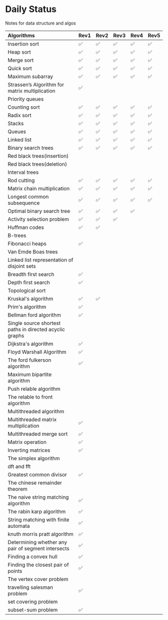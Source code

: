 # Daily Status
Notes for data structure and algos


|Algorithms|Rev1|Rev2|Rev3|Rev4|Rev5|
|:---------|:---|----|----|:---|:---|
|Insertion sort|:white_check_mark:|:white_check_mark:|:white_check_mark:|:white_check_mark:|:white_check_mark:|
|Heap sort|:white_check_mark:|:white_check_mark:|:white_check_mark:|:white_check_mark:|:white_check_mark:|
|Merge sort|:white_check_mark:|:white_check_mark:|:white_check_mark:|:white_check_mark:|:white_check_mark:|
|Quick sort|:white_check_mark:|:white_check_mark:|:white_check_mark:|:white_check_mark:|:white_check_mark:|
|Maximum subarray|:white_check_mark:|:white_check_mark:|:white_check_mark:|:white_check_mark:|:white_check_mark:|
|Strassen’s Algorithm for matrix multiplication|:white_check_mark:|
|Priority queues|
|Counting sort|:white_check_mark:|:white_check_mark:|:white_check_mark:|:white_check_mark:|:white_check_mark:|
|Radix sort|:white_check_mark:|:white_check_mark:|:white_check_mark:|:white_check_mark:|:white_check_mark:|
|Stacks|:white_check_mark:|:white_check_mark:|:white_check_mark:|:white_check_mark:|:white_check_mark:|
|Queues|:white_check_mark:|:white_check_mark:|:white_check_mark:|:white_check_mark:|:white_check_mark:|
|Linked list|:white_check_mark:|:white_check_mark:|:white_check_mark:|:white_check_mark:|:white_check_mark:|
|Binary search trees|:white_check_mark:|:white_check_mark:|:white_check_mark:|:white_check_mark:|:white_check_mark:|
|Red black trees(insertion)|
|Red black trees(deletion)|
|Interval trees|
|Rod cutting|:white_check_mark:|:white_check_mark:|:white_check_mark:|:white_check_mark:|:white_check_mark:|
|Matrix chain multiplication|:white_check_mark:|:white_check_mark:|:white_check_mark:|:white_check_mark:|:white_check_mark:|
|Longest common subsequence|:white_check_mark:|:white_check_mark:|:white_check_mark:|:white_check_mark:|:white_check_mark:|
|Optimal binary search tree|:white_check_mark:|:white_check_mark:|:white_check_mark:|:white_check_mark:|
|Activity selection problem|:white_check_mark:|:white_check_mark:|:white_check_mark:|
|Huffman codes|:white_check_mark:|:white_check_mark:|
|B-trees|
|Fibonacci heaps|:white_check_mark:|
|Van Emde Boas trees|
|Linked list representation of disjoint sets|
|Breadth first search|:white_check_mark:|
|Depth first search|:white_check_mark:|
|Topological sort|
|Kruskal's algorithm|:white_check_mark:|:white_check_mark:|
|Prim's algorithm|:white_check_mark:|
|Bellman ford algorithm|:white_check_mark:|
|Single source shortest paths in directed acyclic graphs|
|Dijkstra's algorithm|:white_check_mark:|
|Floyd Warshall Algorithm|:white_check_mark:|
|The ford fulkerson algorithm|:white_check_mark:|
|Maximum bipartite algorithm|
|Push relable algorithm|
|The relable to front algorithm|
|Multithreaded algorithm|
|Multithreaded matrix multiplication|:white_check_mark:|
|Multithreaded merge sort|:white_check_mark:|
|Matrix operation|:white_check_mark:|
|Inverting matrices|:white_check_mark:|
|The simplex algorithm|
|dft and fft|
|Greatest common divisor|:white_check_mark:|
|The chinese remainder theorem|
|The naive string matching algorithm|:white_check_mark:|
|The rabin karp algorithm|:white_check_mark:|
|String matching with finite automata|:white_check_mark:|
| knuth morris pratt algorithm|:white_check_mark:|
|Determining whether any pair of segment intersects|:white_check_mark:|
|Finding a convex hull|:white_check_mark:|
|Finding the closest pair of points|:white_check_mark:|
|The vertex cover problem|
| travelling salesman problem|:white_check_mark:|
| set covering problem|
| subset-sum problem|:white_check_mark:|











